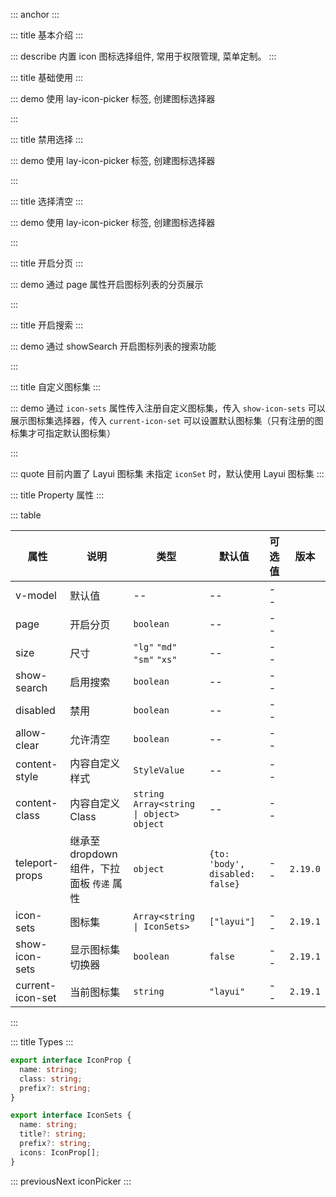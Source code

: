 ::: anchor
:::

::: title 基本介绍
:::

::: describe 内置 icon 图标选择组件, 常用于权限管理, 菜单定制。
:::

::: title 基础使用
:::

::: demo 使用 lay-icon-picker 标签, 创建图标选择器

<template>
  <lay-icon-picker v-model="icon"></lay-icon-picker>
</template>

<script>
import { ref } from 'vue'

export default {
  setup() {

    const icon = ref("layui-icon-home")

    return {
      icon
    }
  }
}
</script>

:::

::: title 禁用选择
:::

::: demo 使用 lay-icon-picker 标签, 创建图标选择器

<template>
  <lay-icon-picker v-model="icon" :disabled="true"></lay-icon-picker>
</template>

<script>
import { ref } from 'vue'

export default {
  setup() {

    const icon = ref("layui-icon-home")

    return {
      icon
    }
  }
}
</script>

:::

::: title 选择清空
:::

::: demo 使用 lay-icon-picker 标签, 创建图标选择器

<template>
  <lay-icon-picker v-model="icon" :allow-clear="true"></lay-icon-picker>
</template>

<script>
import { ref } from 'vue'

export default {
  setup() {

    const icon = ref("layui-icon-home")

    return {
      icon
    }
  }
}
</script>

:::

::: title 开启分页
:::

::: demo 通过 page 属性开启图标列表的分页展示

<template>
  <lay-icon-picker v-model="icon" page></lay-icon-picker>
</template>

<script>
import { ref } from 'vue'

export default {
  setup() {

    const icon = ref("layui-icon-home")

    return {
      icon
    }
  }
}
</script>

:::

::: title 开启搜索
:::

::: demo 通过 showSearch 开启图标列表的搜索功能

<template>
  <lay-icon-picker v-model="icon" page showSearch></lay-icon-picker>
</template>

<script>
import { ref } from 'vue'

export default {
  setup() {

    const icon = ref("layui-icon-home")

    return {
      icon
    }
  }
}
</script>

:::

::: title 自定义图标集
:::

::: demo 通过 `icon-sets` 属性传入注册自定义图标集，传入 `show-icon-sets` 可以展示图标集选择器，传入 `current-icon-set` 可以设置默认图标集（只有注册的图标集才可指定默认图标集）

<template>
  <lay-space direction="vertical">
    <lay-space>
      <lay-checkbox v-model="showIconSets">展示图标集</lay-checkbox>
      <lay-select v-model="currentIconSet">
        <lay-select-option value="layui">Layui</lay-select-option>
        <lay-select-option value="bs">Bootstrap Icons</lay-select-option>
      </lay-select>
    </lay-space>
    <lay-icon-picker
      v-model="icon10"
      type="layui-icon-face-smile"
      :icon-sets="iconSet"
      :show-icon-sets="showIconSets"
      :current-icon-set="currentIconSet"
    ></lay-icon-picker>
  </lay-space>
</template>

<style>
@import url("https://unpkg.com/bootstrap-icons@1.11.3/font/bootstrap-icons.min.css");
</style>

<script>
import { ref } from "vue";

export default {
  setup() {
    const showIconSets = ref(true);
    const icon10 = ref("bi-0-circle");
    const currentIconSet = ref("bs");
    const iconSet = ref([
      "layui",
      {
        name: "bs",
        title: "Bootstrap Icons",
        prefix: "bi",
        icons: [
          {
            name: "圆圈 0",
            class: "bi-0-circle",
          },
          {
            name: "圆圈 1",
            class: "bi-1-circle",
          },
          {
            name: "圆圈 2",
            class: "bi-2-circle",
          },
          {
            name: "圆圈 3",
            class: "bi-3-circle",
          },
          {
            name: "圆圈 4",
            class: "bi-4-circle",
          },
          {
            name: "圆圈 5",
            class: "bi-5-circle",
          },
          {
            name: "圆圈 6",
            class: "bi-6-circle",
          },
          {
            name: "圆圈 7",
            class: "bi-7-circle",
          },
          {
            name: "圆圈 8",
            class: "bi-8-circle",
          },
          {
            name: "圆圈 9",
            class: "bi-9-circle",
          },
          {
            name: "苹果",
            class: "bi-apple",
          },
          {
            name: "安卓",
            class: "bi-android",
          },
          {
            name: "圆圈 0",
            class: "bi-0-circle-fill",
          },
          {
            name: "圆圈 1",
            class: "bi-1-circle-fill",
          },
          {
            name: "圆圈 2",
            class: "bi-2-circle-fill",
          },
          {
            name: "圆圈 3",
            class: "bi-3-circle-fill",
          },
          {
            name: "圆圈 4",
            class: "bi-4-circle-fill",
          },
          {
            name: "圆圈 5",
            class: "bi-5-circle-fill",
          },
          {
            name: "圆圈 6",
            class: "bi-6-circle-fill",
          },
          {
            name: "圆圈 7",
            class: "bi-7-circle-fill",
          },
          {
            name: "圆圈 8",
            class: "bi-8-circle-fill",
          },
          {
            name: "圆圈 9",
            class: "bi-9-circle-fill",
          },
        ],
      },
    ]);

    return {
      icon10,
      iconSet,
      showIconSets,
      currentIconSet
    };
  },
};
</script>

:::

::: quote 目前内置了 Layui 图标集
未指定 `iconSet` 时，默认使用 Layui 图标集
:::

::: title Property 属性
:::

::: table

| 属性             | 说明                                       | 类型                                        | 默认值                          | 可选值 | 版本     |
| ---------------- | ------------------------------------------ | ------------------------------------------- | ------------------------------- | ------ | -------- |
| v-model          | 默认值                                     | --                                          | --                              | --     |          |
| page             | 开启分页                                   | `boolean`                                   | --                              | --     |          |
| size             | 尺寸                                       | `"lg"` `"md"` `"sm"` `"xs"`                 | --                              | --     |          |
| show-search      | 启用搜索                                   | `boolean`                                   | --                              | --     |          |
| disabled         | 禁用                                       | `boolean`                                   | --                              | --     |          |
| allow-clear      | 允许清空                                   | `boolean`                                   | --                              | --     |          |
| content-style    | 内容自定义样式                             | `StyleValue`                                | --                              | --     |          |
| content-class    | 内容自定义 Class                           | `string` `Array<string \| object>` `object` | --                              | --     |          |
| teleport-props   | 继承至 dropdown 组件，下拉面板 `传递` 属性 | `object`                                    | `{to: 'body', disabled: false}` | --     | `2.19.0` |
| icon-sets        | 图标集                                     | `Array<string \| IconSets>`                 | `["layui"]`                     | --     | `2.19.1` |
| show-icon-sets   | 显示图标集切换器                           | `boolean`                                   | `false`                         | --     | `2.19.1` |
| current-icon-set | 当前图标集                                 | `string`                                    | `"layui"`                       | --     | `2.19.1` |

:::

::: title Types
:::

```typescript
export interface IconProp {
  name: string;
  class: string;
  prefix?: string;
}

export interface IconSets {
  name: string;
  title?: string;
  prefix?: string;
  icons: IconProp[];
}
```

::: previousNext iconPicker
:::
